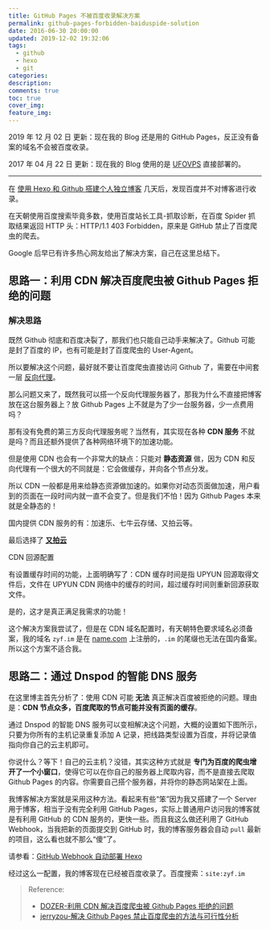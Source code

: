 ```yaml
---
title: GitHub Pages 不被百度收录解决方案
permalink: github-pages-forbidden-baiduspide-solution
date: 2016-06-30 20:00:00
updated: 2019-12-02 19:32:06
tags:
  - github
  - hexo
  - git
categories:
description:
comments: true
toc: true
cover_img:
feature_img:
---
```


2019 年 12 月 02 日 更新：现在我的 Blog 还是用的 GitHub Pages，反正没有备案的域名不会被百度收录。

2017 年 04 月 22 日 更新：现在我的 Blog 使用的是 [UFOVPS](https://www.ufovps.com/) 直接部署的。

---

在 [使用 Hexo 和 Github 搭建个人独立博客](/2016/06/24/hexo-github-blog/) 几天后，发现百度并不对博客进行收录。

在天朝使用百度搜索毕竟多数，使用百度站长工具-抓取诊断，在百度 Spider 抓取结果返回 HTTP 头：HTTP/1.1 403 Forbidden，原来是 GitHub 禁止了百度爬虫的爬去。

<!-- more -->

Google 后早已有许多热心网友给出了解决方案，自己在这里总结下。

## 思路一：利用 CDN 解决百度爬虫被 Github Pages 拒绝的问题

### 解决思路

既然 Github 彻底和百度决裂了，那我们也只能自己动手来解决了。Github 可能是封了百度的 IP，也有可能是封了百度爬虫的 User-Agent。

所以要解决这个问题，最好就不要让百度爬虫直接访问 Github 了，需要在中间套一层 [反向代理](https://zh.wikipedia.org/wiki/%E5%8F%8D%E5%90%91%E4%BB%A3%E7%90%86)。

那么问题又来了，既然我可以搭一个反向代理服务器了，那我为什么不直接把博客放在这台服务器上？放 Github Pages 上不就是为了少一台服务器，少一点费用吗？

那有没有免费的第三方反向代理服务呢？当然有，其实现在各种 **CDN 服务** 不就是吗？而且还额外提供了各种网络环境下的加速功能。

但是使用 CDN 也会有一个非常大的缺点：只能对 **静态资源** 做，因为 CDN 和反向代理有一个很大的不同就是：它会做缓存，并向各个节点分发。

所以 CDN 一般都是用来给静态资源做加速的。如果你对动态页面做加速，用户看到的页面在一段时间内就一直不会变了。但是我们不怕！因为 Github Pages 本来就是全静态的！

国内提供 CDN 服务的有：加速乐、七牛云存储、又拍云等。

最后选择了 [**又拍云**](https://www.upyun.com/index.html)

CDN 回源配置

有设置缓存时间的功能，上面明确写了：CDN 缓存时间是指 UPYUN 回源取得文件后，文件在 UPYUN CDN 网络中的缓存的时间，超过缓存时间则重新回源获取文件。

是的，这才是真正满足我需求的功能！

这个解决方案我尝试了，但是在 CDN 域名配置时，有天朝特色要求域名必须备案，我的域名 `zyf.im` 是在 [name.com](http://www.name.com) 上注册的，`.im` 的尾缀也无法在国内备案。所以这个方案不适合我。

## 思路二：通过 Dnspod 的智能 DNS 服务

在这里博主首先分析了：使用 CDN 可能 **无法** 真正解决百度被拒绝的问题。理由是：**CDN 节点众多，百度爬取的节点可能并没有页面的缓存**。

通过 Dnspod 的智能 DNS 服务可以变相解决这个问题，大概的设置如下图所示，只要为你所有的主机记录重复添加 A 记录，把线路类型设置为百度，并将记录值指向你自己的云主机即可。

你说什么？等下！自己的云主机？没错，其实这种方式就是 **专门为百度的爬虫增开了一个小窗口**，使得它可以在你自己的服务器上爬取内容，而不是直接去爬取 Github Pages 的内容。你需要自己搭个服务器，并将你的静态网站架在上面。

我博客解决方案就是采用这种方法。看起来有些“笨”因为我又搭建了一个 Server 用于博客，相当于没有完全利用 GitHub Pages，实际上普通用户访问我的博客就是有利用 GitHub 的 CDN 服务的，更快一些。而且我这么做还利用了 GitHub Webhook，当我把新的页面提交到 GitHub 时，我的博客服务器会自动 `pull` 最新的项目，这么看也就不那么“傻”了。

请参看：[GitHub Webhook 自动部署 Hexo](/2016/06/30/github-webhook-example/)

经过这么一配置，我的博客现在已经被百度收录了。百度搜索：`site:zyf.im`

> Reference:
>
> - [DOZER-利用 CDN 解决百度爬虫被 Github Pages 拒绝的问题](http://www.dozer.cc/2015/06/github-pages-and-cdn.html)
> - [jerryzou-解决 Github Pages 禁止百度爬虫的方法与可行性分析](http://jerryzou.com/posts/feasibility-of-allowing-baiduSpider-for-Github-Pages/)
